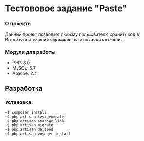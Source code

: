 # Тестововое задание "Paste"

### О проекте

Данный проект позволяет любому пользователю хранить код в Интернете в течение определенного периода времени.

### Модули для работы

- PHP: 8.0
- MySQL: 5.7
- Apache: 2.4


## Разработка

### Установка:

```
~$ composer install
~$ php artisan key:generate
~$ php artisan storage:link
~$ php artisan migrate
~$ php artisan db:seed
~$ php artisan voyager:install
```
